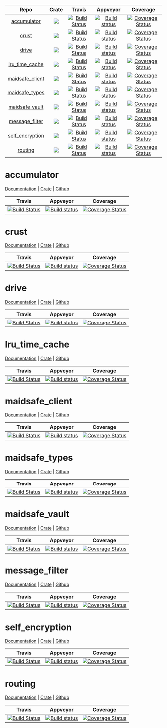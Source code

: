 |Repo|Crate|Travis|Appveyor|Coverage|
|:------:|:-------:|:-------:|:------:|:------:|
|[accumulator](https://github.com/maidsafe/accumulator)|[![](http://meritbadge.herokuapp.com/accumulator)](https://crates.io/crates/accumulator)|[![Build Status](https://travis-ci.org/maidsafe/accumulator.svg?branch=master)](https://travis-ci.org/maidsafe/accumulator)|[![Build status](https://ci.appveyor.com/api/projects/status/fjhwbx31cffxbejt?svg=true)](https://ci.appveyor.com/project/maidsafe/accumulator)|[![Coverage Status](https://coveralls.io/repos/maidsafe/accumulator/badge.svg)](https://coveralls.io/r/maidsafe/accumulator)|
|[crust](https://github.com/maidsafe/crust)|[![](http://meritbadge.herokuapp.com/crust)](https://crates.io/crates/crust)|[![Build Status](https://travis-ci.org/maidsafe/crust.svg?branch=master)](https://travis-ci.org/maidsafe/crust)|[![Build status](https://ci.appveyor.com/api/projects/status/7bl67hscnfljxxt3?svg=true)](https://ci.appveyor.com/project/maidsafe/crust)|[![Coverage Status](https://coveralls.io/repos/maidsafe/crust/badge.svg)](https://coveralls.io/r/maidsafe/crust)|
|[drive](https://github.com/maidsafe/drive)|[![](http://meritbadge.herokuapp.com/drive)](https://crates.io/crates/drive)|[![Build Status](https://travis-ci.org/maidsafe/drive.svg?branch=master)](https://travis-ci.org/maidsafe/drive)|[![Build status](https://ci.appveyor.com/api/projects/status/k5mtki2neaoa8voq/branch/master?svg=true)](https://ci.appveyor.com/project/maidsafe/drive/branch/master)|[![Coverage Status](https://coveralls.io/repos/maidsafe/drive/badge.svg)](https://coveralls.io/r/maidsafe/drive)|
|[lru_time_cache](https://github.com/maidsafe/lru_time_cache)|[![](http://meritbadge.herokuapp.com/lru_time_cache)](https://crates.io/crates/lru_time_cache)|[![Build Status](https://travis-ci.org/maidsafe/lru_time_cache.svg?branch=master)](https://travis-ci.org/maidsafe/lru_time_cache)|[![Build status](https://ci.appveyor.com/api/projects/status/y8r3p2xg9klu161f/branch/master?svg=true)](https://ci.appveyor.com/project/maidsafe/lru-time-cache/branch/master)|[![Coverage Status](https://coveralls.io/repos/maidsafe/lru_time_cache/badge.svg)](https://coveralls.io/r/maidsafe/lru_time_cache)|
|[maidsafe_client](https://github.com/maidsafe/maidsafe_client)|[![](http://meritbadge.herokuapp.com/maidsafe_client)](https://crates.io/crates/maidsafe_client)|[![Build Status](https://travis-ci.org/maidsafe/maidsafe_client.svg?branch=master)](https://travis-ci.org/maidsafe/maidsafe_client)|[![Build status](https://ci.appveyor.com/api/projects/status/kp7liadkt0uwm7fs?svg=true)](https://ci.appveyor.com/project/maidsafe/maidsafe-client)|[![Coverage Status](https://coveralls.io/repos/maidsafe/maidsafe_client/badge.svg?branch=master)](https://coveralls.io/r/maidsafe/maidsafe_client?branch=master)|
|[maidsafe_types](https://github.com/maidsafe/maidsafe_types)|[![](http://meritbadge.herokuapp.com/maidsafe_types)](https://crates.io/crates/maidsafe_types)|[![Build Status](https://travis-ci.org/maidsafe/maidsafe_types.svg?branch=master)](https://travis-ci.org/maidsafe/maidsafe_types)|[![Build status](https://ci.appveyor.com/api/projects/status/jsuo65sa631h0kav?svg=true)](https://ci.appveyor.com/project/maidsafe/maidsafe-types)|[![Coverage Status](https://coveralls.io/repos/maidsafe/maidsafe_types/badge.svg)](https://coveralls.io/r/maidsafe/maidsafe_types)|
|[maidsafe_vault](https://github.com/maidsafe/maidsafe_vault)|[![](http://meritbadge.herokuapp.com/maidsafe_vault)](https://crates.io/crates/maidsafe_vault)|[![Build Status](https://travis-ci.org/maidsafe/maidsafe_vault.svg?branch=master)](https://travis-ci.org/maidsafe/maidsafe_vault) | [![Build status](https://ci.appveyor.com/api/projects/status/qglf0d3o28mxid6k?svg=true)](https://ci.appveyor.com/project/maidsafe/maidsafe-vault-hyyvf) |[![Coverage Status](https://coveralls.io/repos/maidsafe/maidsafe_vault/badge.svg)](https://coveralls.io/r/maidsafe/maidsafe_vault)|
|[message_filter](https://github.com/maidsafe/message_filter)|[![](http://meritbadge.herokuapp.com/message_filter)](https://crates.io/crates/message_filter)|[![Build Status](https://travis-ci.org/maidsafe/message_filter.svg?branch=master)](https://travis-ci.org/maidsafe/message_filter)|[![Build status](https://ci.appveyor.com/api/projects/status/u98ggp4mk4l76ic4/branch/master?svg=true)](https://ci.appveyor.com/project/maidsafe/message-filter/branch/master)|[![Coverage Status](https://coveralls.io/repos/maidsafe/message_filter/badge.svg)](https://coveralls.io/r/maidsafe/message_filter)|
|[self_encryption](https://github.com/maidsafe/self_encryption)|[![](http://meritbadge.herokuapp.com/self_encryption)](https://crates.io/crates/self_encryption)|[![Build Status](https://travis-ci.org/maidsafe/self_encryption.svg?branch=master)](https://travis-ci.org/maidsafe/self_encryption)|[![Build status](https://ci.appveyor.com/api/projects/status/qveqoe45n56atlk7?svg=true)](https://ci.appveyor.com/project/maidsafe/self-encryption) | [![Coverage Status](https://coveralls.io/repos/maidsafe/self_encryption/badge.svg?branch=master)](https://coveralls.io/r/maidsafe/self_encryption?branch=master)|
|[routing](https://github.com/maidsafe/routing)|[![](http://meritbadge.herokuapp.com/routing)](https://crates.io/crates/routing)|[![Build Status](https://travis-ci.org/maidsafe/routing.svg?branch=master)](https://travis-ci.org/maidsafe/routing)|[![Build status](https://ci.appveyor.com/api/projects/status/ni7c20e9aux3g01i?svg=true)](https://ci.appveyor.com/project/maidsafe/routing)|[![Coverage Status](https://coveralls.io/repos/maidsafe/routing/badge.svg?branch=master)](https://coveralls.io/r/maidsafe/routing?branch=master)|

# accumulator

[Documentation](http://maidsafe.github.io/accumulator/accumulator/) | [Crate](https://crates.io/crates/accumulator/) | [Github](https://github.com/maidsafe/accumulator)

|Travis|Appveyor|Coverage|
|:-------:|:-------:|:-------:|
|[![Build Status](https://travis-ci.org/maidsafe/accumulator.svg?branch=master)](https://travis-ci.org/maidsafe/accumulator)|[![Build status](https://ci.appveyor.com/api/projects/status/fjhwbx31cffxbejt?svg=true)](https://ci.appveyor.com/project/maidsafe/accumulator)|[![Coverage Status](https://coveralls.io/repos/maidsafe/accumulator/badge.svg)](https://coveralls.io/r/maidsafe/accumulator)|


# crust
[Documentation](http://maidsafe.github.io/crust/crust/) | [Crate](https://crates.io/crates/crust/) | [Github](https://github.com/maidsafe/crust)

|Travis|Appveyor|Coverage|
|:------:|:-------:|:------:|
|[![Build Status](https://travis-ci.org/maidsafe/crust.svg?branch=master)](https://travis-ci.org/maidsafe/crust)|[![Build status](https://ci.appveyor.com/api/projects/status/7bl67hscnfljxxt3?svg=true)](https://ci.appveyor.com/project/maidsafe/crust)|[![Coverage Status](https://coveralls.io/repos/maidsafe/crust/badge.svg)](https://coveralls.io/r/maidsafe/crust)|
# drive 
[Documentation](http://maidsafe.github.io/drive/) | [Crate](https://crates.io/crates/drive/) | [Github](https://github.com/maidsafe/drive)

|Travis|Appveyor|Coverage|
|:------:|:-------:|:-------:|
[![Build Status](https://travis-ci.org/maidsafe/drive.svg?branch=master)](https://travis-ci.org/maidsafe/drive)|[![Build status](https://ci.appveyor.com/api/projects/status/k5mtki2neaoa8voq/branch/master?svg=true)](https://ci.appveyor.com/project/maidsafe/drive/branch/master)|[![Coverage Status](https://coveralls.io/repos/maidsafe/drive/badge.svg)](https://coveralls.io/r/maidsafe/drive)|
# lru_time_cache 
[Documentation](http://maidsafe.github.io/lru_time_cache/) | [Crate](https://crates.io/crates/lru_time_cache/) | [Github](https://github.com/maidsafe/lru_time_cache)

|Travis|Appveyor|Coverage|
|:------:|:-------:|:-------:|
|[![Build Status](https://travis-ci.org/maidsafe/lru_time_cache.svg?branch=master)](https://travis-ci.org/maidsafe/lru_time_cache)|[![Build status](https://ci.appveyor.com/api/projects/status/y8r3p2xg9klu161f/branch/master?svg=true)](https://ci.appveyor.com/project/maidsafe/lru-time-cache/branch/master)|[![Coverage Status](https://coveralls.io/repos/maidsafe/lru_time_cache/badge.svg)](https://coveralls.io/r/maidsafe/lru_time_cache)|
# maidsafe_client
[Documentation](http://maidsafe.github.io/maidsafe_client/) | [Crate](https://crates.io/crates/maidsafe_client/) | [Github](https://github.com/maidsafe/maidsafe_client)

|Travis|Appveyor|Coverage|
|:------:|:-------:|:-------:|
|[![Build Status](https://travis-ci.org/maidsafe/maidsafe_client.svg?branch=master)](https://travis-ci.org/maidsafe/maidsafe_client)|[![Build status](https://ci.appveyor.com/api/projects/status/kp7liadkt0uwm7fs?svg=true)](https://ci.appveyor.com/project/maidsafe/maidsafe-client)|[![Coverage Status](https://coveralls.io/repos/maidsafe/maidsafe_client/badge.svg?branch=master)](https://coveralls.io/r/maidsafe/maidsafe_client?branch=master)|
# maidsafe_types
[Documentation](http://maidsafe.github.io/maidsafe_types/) | [Crate](https://crates.io/crates/maidsafe_types/) | [Github](https://github.com/maidsafe/maidsafe_types)

|Travis|Appveyor|Coverage|
|:------:|:-------:|:-------:|
|[![Build Status](https://travis-ci.org/maidsafe/maidsafe_types.svg?branch=master)](https://travis-ci.org/maidsafe/maidsafe_types)|[![Build status](https://ci.appveyor.com/api/projects/status/jsuo65sa631h0kav?svg=true)](https://ci.appveyor.com/project/maidsafe/maidsafe-types)|[![Coverage Status](https://coveralls.io/repos/maidsafe/maidsafe_types/badge.svg)](https://coveralls.io/r/maidsafe/maidsafe_types)|
# maidsafe_vault
[Documentation](http://maidsafe.github.io/maidsafe_vault/) | [Crate](https://crates.io/crates/maidsafe_vault/) | [Github](https://github.com/maidsafe/maidsafe_vault)

|Travis|Appveyor|Coverage|
|:------:|:-------:|:-------:|
|[![Build Status](https://travis-ci.org/maidsafe/maidsafe_vault.svg?branch=master)](https://travis-ci.org/maidsafe/maidsafe_vault) | [![Build status](https://ci.appveyor.com/api/projects/status/qglf0d3o28mxid6k?svg=true)](https://ci.appveyor.com/project/maidsafe/maidsafe-vault-hyyvf) |[![Coverage Status](https://coveralls.io/repos/maidsafe/maidsafe_vault/badge.svg)](https://coveralls.io/r/maidsafe/maidsafe_vault)|
# message_filter 
[Documentation](http://maidsafe.github.io/message_filter/) | [Crate](https://crates.io/crates/message_filter/) | [Github](https://github.com/maidsafe/message_filter)

|Travis|Appveyor|Coverage|
|:------:|:-------:|:-------:|
|[![Build Status](https://travis-ci.org/maidsafe/message_filter.svg?branch=master)](https://travis-ci.org/maidsafe/message_filter)|[![Build status](https://ci.appveyor.com/api/projects/status/u98ggp4mk4l76ic4/branch/master?svg=true)](https://ci.appveyor.com/project/maidsafe/message-filter/branch/master)|[![Coverage Status](https://coveralls.io/repos/maidsafe/message_filter/badge.svg)](https://coveralls.io/r/maidsafe/message_filter)|
# self_encryption
[Documentation](http://maidsafe.github.io/self_encryption/self_encryption/) | [Crate](https://crates.io/crates/self_encryption/) | [Github](https://github.com/maidsafe/self_encryption)

|Travis|Appveyor|Coverage|
|:------:|:-------:|:-------:|
|[![Build Status](https://travis-ci.org/maidsafe/self_encryption.svg?branch=master)](https://travis-ci.org/maidsafe/self_encryption)|[![Build status](https://ci.appveyor.com/api/projects/status/qveqoe45n56atlk7?svg=true)](https://ci.appveyor.com/project/maidsafe/self-encryption) | [![Coverage Status](https://coveralls.io/repos/maidsafe/self_encryption/badge.svg?branch=master)](https://coveralls.io/r/maidsafe/self_encryption?branch=master)|
# routing
[Documentation](http://maidsafe.github.io/routing/routing/) | [Crate](https://crates.io/crates/routing/) | [Github](https://github.com/maidsafe/routing)

|Travis|Appveyor|Coverage|
|:------:|:-------:|:-------:|
|[![Build Status](https://travis-ci.org/maidsafe/routing.svg?branch=master)](https://travis-ci.org/maidsafe/routing)|[![Build status](https://ci.appveyor.com/api/projects/status/ni7c20e9aux3g01i?svg=true)](https://ci.appveyor.com/project/maidsafe/routing)|[![Coverage Status](https://coveralls.io/repos/maidsafe/routing/badge.svg?branch=master)](https://coveralls.io/r/maidsafe/routing?branch=master)|

